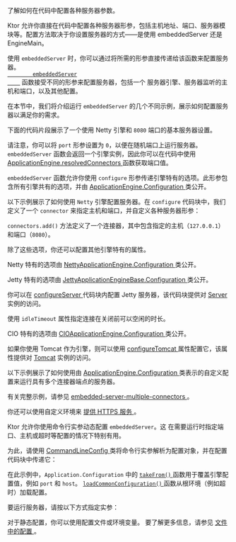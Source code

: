 <topic xsi:noNamespaceSchemaLocation="https://resources.jetbrains.com/writerside/1.0/topic.v2.xsd"
   xmlns:xsi="http://www.w3.org/2001/XMLSchema-instance"
   title="代码中的配置"
   id="server-configuration-code" help-id="Configuration-code;server-configuration-in-code">
<show-structure for="chapter"/>
<link-summary>
    了解如何在代码中配置各种服务器参数。
</link-summary>
<p>
    Ktor 允许你直接在代码中配置各种服务器形参，包括主机地址、端口、<Links href="/ktor/server-modules" summary="模块允许你通过路由分组来组织应用程序。">服务器模块</Links>等。配置方法取决于你设置服务器的方式——是使用 <Links href="/ktor/server-create-and-configure" summary="了解如何根据应用程序部署需求创建服务器。">embeddedServer 还是 EngineMain</Links>。
</p>
<p>
    使用 <code>embeddedServer</code> 时，你可以通过将所需的形参直接传递给该函数来配置服务器。
    <code><a href="https://api.ktor.io/ktor-server/ktor-server-core/io.ktor.server.engine/embedded-server.html">
        embeddedServer
    </a></code> 函数接受不同的形参来配置服务器，包括一个 <Links href="/ktor/server-engines" summary="了解处理网络请求的引擎。">服务器引擎</Links>、服务器监听的主机和端口，以及其他配置。
</p>
<p>
    在本节中，我们将介绍运行 <code>embeddedServer</code> 的几个不同示例，展示如何配置服务器以满足你的需求。
</p>
<chapter title="基本配置" id="embedded-basic">
    <p>
        下面的代码片段展示了一个使用 Netty 引擎和 <code>8080</code> 端口的基本服务器设置。
    </p>
    <code-block lang="kotlin" code="import io.ktor.server.response.*&#10;import io.ktor.server.routing.*&#10;import io.ktor.server.engine.*&#10;import io.ktor.server.netty.*&#10;&#10;fun main(args: Array&lt;String&gt;) {&#10;    embeddedServer(Netty, port = 8080) {&#10;        routing {&#10;            get(&quot;/&quot;) {&#10;                call.respondText(&quot;Hello, world!&quot;)&#10;            }&#10;        }&#10;    }.start(wait = true)&#10;}"/>
    <p>
        请注意，你可以将 <code>port</code> 形参设置为 <code>0</code>，以便在随机端口上运行服务器。
        <code>embeddedServer</code> 函数会返回一个引擎实例，因此你可以在代码中使用
        <a href="https://api.ktor.io/ktor-server/ktor-server-core/io.ktor.server.engine/-application-engine/resolved-connectors.html">
            ApplicationEngine.resolvedConnectors
        </a>
        函数获取端口值。
    </p>
</chapter>
<chapter title="引擎配置" id="embedded-engine">
    <snippet id="embedded-engine-configuration">
        <p>
            <code>embeddedServer</code> 函数允许你使用 <code>configure</code> 形参传递引擎特有的选项。此形参包含所有引擎共有的选项，并由
            <a href="https://api.ktor.io/ktor-server/ktor-server-core/io.ktor.server.engine/-application-engine/-configuration/index.html">
                ApplicationEngine.Configuration
            </a>
            类公开。
        </p>
        <p>
            以下示例展示了如何使用 <code>Netty</code> 引擎配置服务器。在 <code>configure</code> 代码块中，我们定义了一个 <code>connector</code> 来指定主机和端口，并自定义各种服务器形参：
        </p>
        <code-block lang="kotlin" code="import io.ktor.server.response.*&#10;import io.ktor.server.routing.*&#10;import io.ktor.server.engine.*&#10;import io.ktor.server.netty.*&#10;&#10;fun main(args: Array&lt;String&gt;) {&#10;    embeddedServer(Netty, configure = {&#10;        connectors.add(EngineConnectorBuilder().apply {&#10;            host = &quot;127.0.0.1&quot;&#10;            port = 8080&#10;        })&#10;        connectionGroupSize = 2&#10;        workerGroupSize = 5&#10;        callGroupSize = 10&#10;        shutdownGracePeriod = 2000&#10;        shutdownTimeout = 3000&#10;    }) {&#10;        routing {&#10;            get(&quot;/&quot;) {&#10;                call.respondText(&quot;Hello, world!&quot;)&#10;            }&#10;        }&#10;    }.start(wait = true)&#10;}"/>
        <p>
            <code>connectors.add()</code> 方法定义了一个连接器，其中包含指定的主机（<code>127.0.0.1</code>）
            和端口（<code>8080</code>）。
        </p>
        <p>除了这些选项，你还可以配置其他引擎特有的属性。</p>
        <chapter title="Netty" id="netty-code">
            <p>
                Netty 特有的选项由
                <a href="https://api.ktor.io/ktor-server/ktor-server-netty/io.ktor.server.netty/-netty-application-engine/-configuration/index.html">
                    NettyApplicationEngine.Configuration
                </a>
                类公开。
            </p>
            <code-block lang="kotlin" code="                    import io.ktor.server.engine.*&#10;                    import io.ktor.server.netty.*&#10;&#10;                    fun main() {&#10;                        embeddedServer(Netty, configure = {&#10;                            requestQueueLimit = 16&#10;                            shareWorkGroup = false&#10;                            configureBootstrap = {&#10;                                // ...&#10;                            }&#10;                            responseWriteTimeoutSeconds = 10&#10;                        }) {&#10;                            // ...&#10;                        }.start(true)&#10;                    }"/>
        </chapter>
        <chapter title="Jetty" id="jetty-code">
            <p>
                Jetty 特有的选项由
                <a href="https://api.ktor.io/ktor-server/ktor-server-jetty-jakarta/io.ktor.server.jetty.jakarta/-jetty-application-engine-base/-configuration/index.html">
                    JettyApplicationEngineBase.Configuration
                </a>
                类公开。
            </p>
            <p>你可以在
                <a href="https://api.ktor.io/ktor-server/ktor-server-jetty-jakarta/io.ktor.server.jetty.jakarta/-jetty-application-engine-base/-configuration/configure-server.html">
                    configureServer
                </a>
                代码块内配置 Jetty 服务器，该代码块提供对
                <a href="https://www.eclipse.org/jetty/javadoc/jetty-11/org/eclipse/jetty/server/Server.html">Server</a>
                实例的访问。
            </p>
            <p>
                使用 <code>idleTimeout</code> 属性指定连接在关闭前可以空闲的时长。
            </p>
            <code-block lang="kotlin" code="                    import io.ktor.server.engine.*&#10;                    import io.ktor.server.jetty.jakarta.*&#10;&#10;                    fun main() {&#10;                        embeddedServer(Jetty, configure = {&#10;                            configureServer = { // this: Server -&amp;gt;&#10;                                // ...&#10;                            }&#10;                            idleTimeout = 30.seconds&#10;                        }) {&#10;                            // ...&#10;                        }.start(true)&#10;                    }"/>
        </chapter>
        <chapter title="CIO" id="cio-code">
            <p>CIO 特有的选项由
                <a href="https://api.ktor.io/ktor-server/ktor-server-cio/io.ktor.server.cio/-c-i-o-application-engine/-configuration/index.html">
                    CIOApplicationEngine.Configuration
                </a>
                类公开。
            </p>
            <code-block lang="kotlin" code="                    import io.ktor.server.engine.*&#10;                    import io.ktor.server.cio.*&#10;&#10;                    fun main() {&#10;                        embeddedServer(CIO, configure = {&#10;                            connectionIdleTimeoutSeconds = 45&#10;                        }) {&#10;                            // ...&#10;                        }.start(true)&#10;                    }"/>
        </chapter>
        <chapter title="Tomcat" id="tomcat-code">
            <p>如果你使用 Tomcat 作为引擎，则可以使用
                <a href="https://api.ktor.io/ktor-server/ktor-server-tomcat-jakarta/io.ktor.server.tomcat.jakarta/-tomcat-application-engine/-configuration/configure-tomcat.html">
                    configureTomcat
                </a>
                属性配置它，该属性提供对
                <a href="https://tomcat.apache.org/tomcat-10.1-doc/api/org/apache/catalina/startup/Tomcat.html">Tomcat</a>
                实例的访问。
            </p>
            <code-block lang="kotlin" code="                    import io.ktor.server.engine.*&#10;                    import io.ktor.server.tomcat.jakarta.*&#10;&#10;                    fun main() {&#10;                        embeddedServer(Tomcat, configure = {&#10;                            configureTomcat = { // this: Tomcat -&amp;gt;&#10;                                // ...&#10;                            }&#10;                        }) {&#10;                            // ...&#10;                        }.start(true)&#10;                    }"/>
        </chapter>
    </snippet>
</chapter>
<chapter title="自定义环境" id="embedded-custom">
    <p>
        以下示例展示了如何使用由
        <a href="https://api.ktor.io/ktor-server/ktor-server-core/io.ktor.server.engine/-application-engine/-configuration/index.html">
            ApplicationEngine.Configuration
        </a>
        类表示的自定义配置来运行具有多个连接器端点的服务器。
    </p>
    <code-block lang="kotlin" code="import io.ktor.server.application.*&#10;import io.ktor.server.response.*&#10;import io.ktor.server.routing.*&#10;import io.ktor.server.engine.*&#10;import io.ktor.server.netty.*&#10;&#10;fun main() {&#10;    val appProperties = serverConfig {&#10;        module { module() }&#10;    }&#10;    embeddedServer(Netty, appProperties) {&#10;        envConfig()&#10;    }.start(true)&#10;}&#10;&#10;fun ApplicationEngine.Configuration.envConfig() {&#10;    connector {&#10;        host = &quot;0.0.0.0&quot;&#10;        port = 8080&#10;    }&#10;    connector {&#10;        host = &quot;127.0.0.1&quot;&#10;        port = 9090&#10;    }&#10;}"/>
    <p>
        有关完整示例，请参见
        <a href="https://github.com/ktorio/ktor-documentation/tree/%ktor_version%/codeSnippets/snippets/embedded-server-multiple-connectors">
            embedded-server-multiple-connectors
        </a>。
    </p>
    <tip>
        <p>
            你还可以使用自定义环境来
            <a href="#embedded-server">
                提供 HTTPS 服务
            </a>。
        </p>
    </tip>
</chapter>
<chapter id="command-line" title="命令行配置">
    <p>
        Ktor 允许你使用命令行实参动态配置 <code>embeddedServer</code>。这
        在需要运行时指定端口、主机或超时等配置的情况下特别有用。
    </p>
    <p>
        为此，请使用
        <a href="https://api.ktor.io/ktor-server/ktor-server-core/io.ktor.server.engine/-command-line-config.html">
            CommandLineConfig
        </a>
        类将命令行实参解析为配置对象，并在配置代码块中传递它：
    </p>
    <code-block lang="kotlin" code="fun main(args: Array&lt;String&gt;) {&#10;    embeddedServer(&#10;        factory = Netty,&#10;        configure = {&#10;            val cliConfig = CommandLineConfig(args)&#10;            takeFrom(cliConfig.engineConfig)&#10;            loadCommonConfiguration(cliConfig.rootConfig.environment.config)&#10;        }&#10;    ) {&#10;        routing {&#10;            get(&quot;/&quot;) {&#10;                call.respondText(&quot;Hello, world!&quot;)&#10;            }&#10;        }&#10;    }.start(wait = true)&#10;}"/>
    <p>
        在此示例中，<code>Application.Configuration</code> 中的
        <a href="https://api.ktor.io/ktor-server/ktor-server-core/io.ktor.server.engine/-application-engine/-configuration/take-from.html">
            <code>takeFrom()</code>
        </a>
        函数用于覆盖引擎配置值，例如 <code>port</code> 和 <code>host</code>。
        <a href="https://api.ktor.io/ktor-server/ktor-server-core/io.ktor.server.engine/load-common-configuration.html">
            <code>loadCommonConfiguration()</code>
        </a>
        函数从根环境（例如超时）加载配置。
    </p>
    <p>
        要运行服务器，请按以下方式指定实参：
    </p>
    <code-block lang="shell" code="            ./gradlew run --args=&quot;-port=8080&quot;"/>
    <tip>
        对于静态配置，你可以使用配置文件或环境变量。
        要了解更多信息，请参见
        <a href="#command-line">
            文件中的配置
        </a>
        。
    </tip>
</chapter>